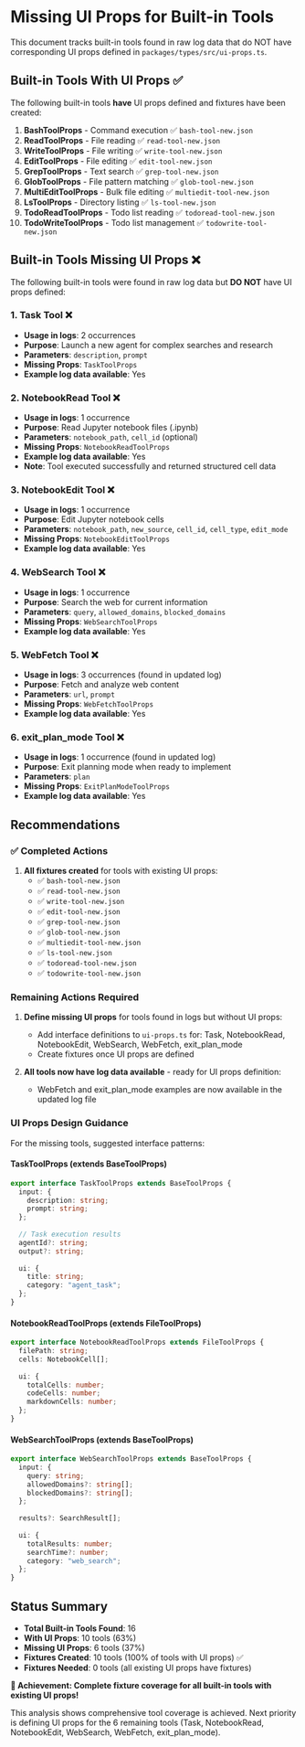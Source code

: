 # Missing UI Props for Built-in Tools

This document tracks built-in tools found in raw log data that do NOT have corresponding UI props defined in `packages/types/src/ui-props.ts`.

## Built-in Tools With UI Props ✅

The following built-in tools **have** UI props defined and fixtures have been created:

1. **BashToolProps** - Command execution ✅ `bash-tool-new.json`
2. **ReadToolProps** - File reading ✅ `read-tool-new.json`  
3. **WriteToolProps** - File writing ✅ `write-tool-new.json`
4. **EditToolProps** - File editing ✅ `edit-tool-new.json`
5. **GrepToolProps** - Text search ✅ `grep-tool-new.json`
6. **GlobToolProps** - File pattern matching ✅ `glob-tool-new.json`
7. **MultiEditToolProps** - Bulk file editing ✅ `multiedit-tool-new.json`
8. **LsToolProps** - Directory listing ✅ `ls-tool-new.json`
9. **TodoReadToolProps** - Todo list reading ✅ `todoread-tool-new.json`
10. **TodoWriteToolProps** - Todo list management ✅ `todowrite-tool-new.json`

## Built-in Tools Missing UI Props ❌

The following built-in tools were found in raw log data but **DO NOT** have UI props defined:

### 1. Task Tool ❌
- **Usage in logs**: 2 occurrences
- **Purpose**: Launch a new agent for complex searches and research
- **Parameters**: `description`, `prompt`
- **Missing Props**: `TaskToolProps`
- **Example log data available**: Yes

### 2. NotebookRead Tool ❌
- **Usage in logs**: 1 occurrence
- **Purpose**: Read Jupyter notebook files (.ipynb)
- **Parameters**: `notebook_path`, `cell_id` (optional)
- **Missing Props**: `NotebookReadToolProps`
- **Example log data available**: Yes
- **Note**: Tool executed successfully and returned structured cell data

### 3. NotebookEdit Tool ❌
- **Usage in logs**: 1 occurrence
- **Purpose**: Edit Jupyter notebook cells
- **Parameters**: `notebook_path`, `new_source`, `cell_id`, `cell_type`, `edit_mode`
- **Missing Props**: `NotebookEditToolProps`
- **Example log data available**: Yes

### 4. WebSearch Tool ❌
- **Usage in logs**: 1 occurrence
- **Purpose**: Search the web for current information
- **Parameters**: `query`, `allowed_domains`, `blocked_domains`
- **Missing Props**: `WebSearchToolProps`
- **Example log data available**: Yes

### 5. WebFetch Tool ❌
- **Usage in logs**: 3 occurrences (found in updated log)
- **Purpose**: Fetch and analyze web content
- **Parameters**: `url`, `prompt`
- **Missing Props**: `WebFetchToolProps`
- **Example log data available**: Yes

### 6. exit_plan_mode Tool ❌
- **Usage in logs**: 1 occurrence (found in updated log)
- **Purpose**: Exit planning mode when ready to implement
- **Parameters**: `plan`
- **Missing Props**: `ExitPlanModeToolProps`
- **Example log data available**: Yes

## Recommendations

### ✅ Completed Actions

1. **All fixtures created** for tools with existing UI props:
   - ✅ `bash-tool-new.json`
   - ✅ `read-tool-new.json`
   - ✅ `write-tool-new.json`
   - ✅ `edit-tool-new.json`
   - ✅ `grep-tool-new.json`
   - ✅ `glob-tool-new.json`
   - ✅ `multiedit-tool-new.json`
   - ✅ `ls-tool-new.json`
   - ✅ `todoread-tool-new.json`
   - ✅ `todowrite-tool-new.json`

### Remaining Actions Required

1. **Define missing UI props** for tools found in logs but without UI props:
   - Add interface definitions to `ui-props.ts` for: Task, NotebookRead, NotebookEdit, WebSearch, WebFetch, exit_plan_mode
   - Create fixtures once UI props are defined

2. **All tools now have log data available** - ready for UI props definition:
   - WebFetch and exit_plan_mode examples are now available in the updated log file

### UI Props Design Guidance

For the missing tools, suggested interface patterns:

#### TaskToolProps (extends BaseToolProps)
```typescript
export interface TaskToolProps extends BaseToolProps {
  input: {
    description: string;
    prompt: string;
  };
  
  // Task execution results
  agentId?: string;
  output?: string;
  
  ui: {
    title: string;
    category: "agent_task";
  };
}
```

#### NotebookReadToolProps (extends FileToolProps)
```typescript
export interface NotebookReadToolProps extends FileToolProps {
  filePath: string;
  cells: NotebookCell[];
  
  ui: {
    totalCells: number;
    codeCells: number;
    markdownCells: number;
  };
}
```

#### WebSearchToolProps (extends BaseToolProps)
```typescript
export interface WebSearchToolProps extends BaseToolProps {
  input: {
    query: string;
    allowedDomains?: string[];
    blockedDomains?: string[];
  };
  
  results?: SearchResult[];
  
  ui: {
    totalResults: number;
    searchTime?: number;
    category: "web_search";
  };
}
```

## Status Summary

- **Total Built-in Tools Found**: 16  
- **With UI Props**: 10 tools (63%)
- **Missing UI Props**: 6 tools (37%)
- **Fixtures Created**: 10 tools (100% of tools with UI props) ✅
- **Fixtures Needed**: 0 tools (all existing UI props have fixtures)

**🎉 Achievement: Complete fixture coverage for all built-in tools with existing UI props!**

This analysis shows comprehensive tool coverage is achieved. Next priority is defining UI props for the 6 remaining tools (Task, NotebookRead, NotebookEdit, WebSearch, WebFetch, exit_plan_mode).